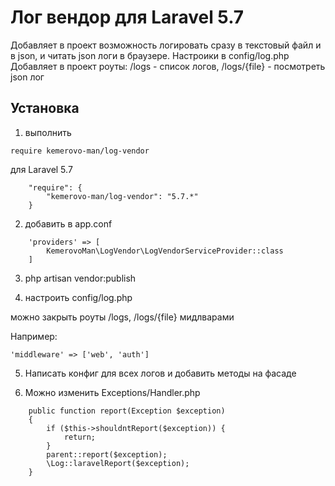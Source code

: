 # Лог вендор для Laravel 5.7

Добавляет в проект возможность логировать сразу в текстовый файл и в json, и читать json логи в браузере.
Настроики в config/log.php
Добавляет в проект роуты:
/logs - список логов,
/logs/{file} - посмотреть json лог

## Установка

1. выполнить
```
require kemerovo-man/log-vendor
```
для Laravel 5.7
```
    "require": {
        "kemerovo-man/log-vendor": "5.7.*"
    }
```

2. добавить в app.conf
```
    'providers' => [
        KemerovoMan\LogVendor\LogVendorServiceProvider::class
    ]
```
3. php artisan vendor:publish

4. настроить config/log.php

можно закрыть роуты /logs, /logs/{file} мидлварами

Например:
```
'middleware' => ['web', 'auth']
```
5. Написать конфиг для всех логов и добавить методы на фасаде

7. Можно изменить Exceptions/Handler.php

```
    public function report(Exception $exception)
    {
        if ($this->shouldntReport($exception)) {
            return;
        }
        parent::report($exception);
        \Log::laravelReport($exception);
    }
```